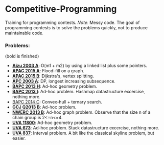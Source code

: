 Competitive-Programming
=======================

Training for programming contests.
*Note*: Messy code. The goal of programming contests is to solve the problems quickly, not to produce maintainable code.

### Problems:

(bold is finished)

 - **[Aizu 2003 A](http://web-ext.u-aizu.ac.jp/conference/ACM/problems/all.pdf)**: O(m1 + m2) by using a linked list plus some pointers.
 - **[APAC 2015 A](https://code.google.com/codejam/contest/5214486/dashboard)**: Flood-fill on a graph.
 - **[APAC 2015 B](https://code.google.com/codejam/contest/5214486/dashboard#s=p1)**: Dijkstra's, vertex splitting.
 - **[APC 2003 A](http://guan.cse.nsysu.edu.tw/acm03/problems.pdf)**: DP, longest increasing subsequence.
 - **[BAPC 2013 H](http://2013.bapc.eu/)**: Ad-hoc geometry problem.
 - **[BAPC 2013 I](http://2013.bapc.eu/)**: Ad-hoc problem. Hashmap datastructure excercise, nothing more.
 - [BAPC 2014 C](http://2014.bapc.eu/): Convex-hull + ternary search.
 - **[GCJ Q2013 B](https://code.google.com/codejam/contest/2270488/dashboard#s=p1&a=2)**: Ad-hoc problem.
 - **[NWERC 2013 B](http://2013.nwerc.eu/)**: Ad-hoc graph problem. Observe that the size n of a chain group is 2<=n<=4.
 - **[UVA 11800](http://uva.onlinejudge.org/index.php?option=com_onlinejudge&Itemid=8&page=show_problem&problem=2900)**: Ad-hoc geometry problem.
 - **[UVA 673](http://uva.onlinejudge.org/index.php?option=com_onlinejudge&Itemid=8&page=show_problem&problem=614)**: Ad-hoc problem. Stack datastructure excercise, nothing more.
 - **[UVA 837](http://uva.onlinejudge.org/index.php?option=com_onlinejudge&Itemid=8&page=show_problem&problem=778)**: Interval problem. A bit like the classical skyline problem, but easier.